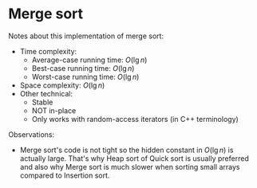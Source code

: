 # Merge sort
Notes about this implementation of merge sort:
* Time complexity:
    * Average-case running time: $O(\lg n)$
    * Best-case running time: $O(\lg n)$
    * Worst-case running time: $O(\lg n)$
* Space complexity: $O(\lg n)$
* Other technical:
    * Stable
    * NOT in-place
    * Only works with random-access iterators (in C++ terminology)

Observations:
* Merge sort's code is not tight so the hidden constant in $O(\lg n)$ is actually large. That's why Heap sort of Quick sort is usually preferred and also why Merge sort is much slower when sorting small arrays compared to Insertion sort.

